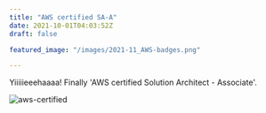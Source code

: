 ```yaml
---
title: "AWS certified SA-A"
date: 2021-10-01T04:03:52Z
draft: false

featured_image: "/images/2021-11_AWS-badges.png"

---
```


Yiiiiieeehaaaa!
Finally 'AWS certified Solution Architect - Associate'.

![aws-certified](/images/2021-11_AWS-badges.png)